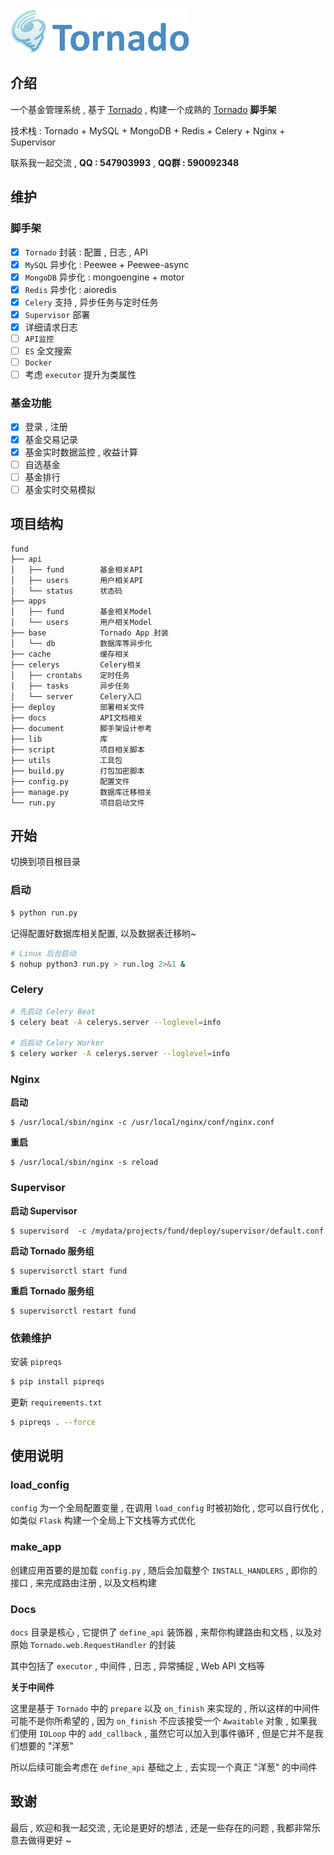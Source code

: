 

![tornado](./document/tornado.png)



## 介绍

一个基金管理系统 , 基于 [Tornado](https://github.com/tornadoweb/tornado) , 构建一个成熟的 [Tornado](https://github.com/tornadoweb/tornado) **脚手架**

技术栈 : Tornado + MySQL + MongoDB + Redis + Celery + Nginx + Supervisor

联系我一起交流 , **QQ : 547903993** , **QQ群 : 590092348**

## 维护

### 脚手架

- [x] `Tornado` 封装 : 配置 , 日志 , API
- [x] `MySQL` 异步化 : Peewee + Peewee-async  
- [x] `MongoDB` 异步化 : mongoengine + motor
- [x] `Redis` 异步化 : aioredis
- [x] `Celery` 支持 , 异步任务与定时任务
- [x] `Supervisor` 部署
- [x] 详细请求日志
- [ ] `API监控`
- [ ] `ES` 全文搜索
- [ ] `Docker` 
- [ ] 考虑 `executor` 提升为类属性

### 基金功能

- [x] 登录 , 注册
- [x] 基金交易记录
- [x] 基金实时数据监控 , 收益计算
- [ ] 自选基金
- [ ] 基金排行
- [ ] 基金实时交易模拟

## 项目结构

```
fund
├── api
│   ├── fund        基金相关API
│   ├── users       用户相关API
│   └── status      状态码
├── apps
│   ├── fund        基金相关Model
│   └── users       用户相关Model
├── base            Tornado App 封装
│   └── db          数据库等异步化
├── cache           缓存相关
├── celerys         Celery相关
│   ├── crontabs    定时任务
│   ├── tasks       异步任务
│   └── server      Celery入口
├── deploy          部署相关文件
├── docs            API文档相关
├── document        脚手架设计参考
├── lib             库 
├── script          项目相关脚本
├── utils           工具包
├── build.py        打包加密脚本
├── config.py       配置文件
├── manage.py       数据库迁移相关
└── run.py          项目启动文件
```

## 开始

切换到项目根目录

### 启动

```bash
$ python run.py
```

记得配置好数据库相关配置, 以及数据表迁移哟~

```bash
# Linux 后台启动
$ nohup python3 run.py > run.log 2>&1 &
```

### Celery

```bash
# 先启动 Celery Beat
$ celery beat -A celerys.server --loglevel=info

# 后启动 Celery Worker
$ celery worker -A celerys.server --loglevel=info
```

### Nginx

**启动**

```shell
$ /usr/local/sbin/nginx -c /usr/local/nginx/conf/nginx.conf
```

**重启**

```shell
$ /usr/local/sbin/nginx -s reload
```

### Supervisor

**启动 Supervisor**

```shell
$ supervisord  -c /mydata/projects/fund/deploy/supervisor/default.conf
```

**启动 Tornado 服务组**

```shell
$ supervisorctl start fund
```

**重启 Tornado 服务组**

```shell
$ supervisorctl restart fund
```


### 依赖维护

安装 `pipreqs`

```bash
$ pip install pipreqs
```
更新 `requirements.txt`

```bash
$ pipreqs . --force
```

## 使用说明

### load_config

`config` 为一个全局配置变量 , 在调用 `load_config` 时被初始化 , 您可以自行优化 , 如类似 `Flask` 构建一个全局上下文栈等方式优化

### make_app

创建应用首要的是加载 `config.py` , 随后会加载整个 `INSTALL_HANDLERS` , 即你的接口 , 来完成路由注册 , 以及文档构建

### Docs

`docs` 目录是核心 , 它提供了 `define_api` 装饰器 , 来帮你构建路由和文档 , 以及对原始 `Tornado.web.RequestHandler` 的封装

其中包括了 `executor` , 中间件 , 日志 , 异常捕捉 , Web API 文档等

**关于中间件**

这里是基于 `Tornado` 中的 `prepare` 以及 `on_finish` 来实现的 , 所以这样的中间件可能不是你所希望的 , 因为 `on_finish` 不应该接受一个 `Awaitable` 对象 , 如果我们使用 `IOLoop` 中的 `add_callback` , 虽然它可以加入到事件循环 , 但是它并不是我们想要的 "洋葱"

所以后续可能会考虑在 `define_api` 基础之上 , 去实现一个真正 "洋葱" 的中间件

## 致谢

最后 , 欢迎和我一起交流 , 无论是更好的想法 , 还是一些存在的问题 , 我都非常乐意去做得更好 ~